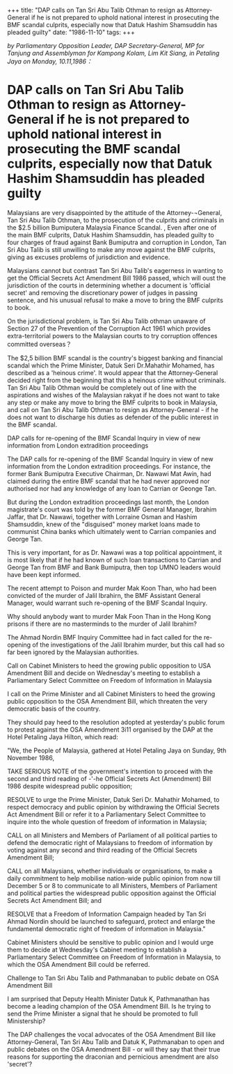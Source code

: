 +++ 
title: "DAP calls on Tan Sri Abu Talib Othman to resign as Attorney-General if he is not prepared to uphold national interest in prosecuting the BMF scandal culprits, especially now that Datuk Hashim Shamsuddin has pleaded guilty"
date: "1986-11-10"
tags:
+++

_by Parliamentary Opposition Leader, DAP Secretary-General, MP for Tanjung and Assemblyman for Kampong Kolam, Lim Kit Siang, in Petaling Jaya on Monday, 10.11,1986：_

# DAP calls on Tan Sri Abu Talib Othman to resign as Attorney-General if he is not prepared to uphold national interest in prosecuting the BMF scandal culprits, especially now that Datuk Hashim Shamsuddin has pleaded guilty

Malaysians are very disappointed by the attitude of the Attorney-¬General, Tan Sri Abu Talib Othman, to the prosecution of the culprits and criminals in the $2.5 billion Bumiputera Malaysia Finance Scandal.</u>
,
Even after one of the main BMF culprits, Datuk Hashim Shamsuddin, has pleaded guilty to four charges of fraud against Bank Bumiputra and corruption in London, Tan Sri Abu Talib is still unwilling to make any move against the BMF culprits, giving as excuses problems of jurisdiction and evidence.

Malaysians cannot but contrast Tan Sri Abu Talib's eagerness in wanting to get the Official Secrets Act Amendment Bill 1986 passed, which will oust the jurisdiction of the courts in determining whether a document is 'official secret' and removing the discretionary power of judges in passing sentence, and his unusual refusal to make a move to bring the BMF culprits to book.

On the jurisdictional problem, is Tan Sri Abu Talib othman unaware of Section 27 of the Prevention of the Corruption Act 1961 which provides extra-territorial powers to the Malaysian courts to try corruption offences committed overseas？

The $2,5 billion BMF scandal is the country's biggest banking and financial scandal which the Prime Minister, Datuk Seri Dr.Mahathir Mohamed, has described as a 'heinous crime'. It would appear that
the Attorney-General decided right from the beginning that this a heinous crime without criminals.
Tan Sri Abu Talib Othman would be completely out of line with the aspirations and wishes of the Malaysian rakyat if he does not want to take any step or make any move to bring the BMF culprits to
book in Malaysia, and call on Tan Sri Abu Talib Othman to resign as Attorney-General -	if he does not want to discharge his duties as defender of the public interest in the BMF scandal.

DAP calls for re-opening of the BMF Scandal Inquiry in view of new information from London extradition proceedings


The DAP calls for re-opening of the BMF Scandal Inquiry in view of new information from the London extradition proceedings. For instance, the former Bank Bumiputra Executive Chairman, Dr. Nawawi Mat Awin, had claimed during the entire BMF scandal that he had never approved
nor authorised nor had any knowledge of any loan to Carrian or Geonge Tan.

But during the London extradition proceedings last month, the London magistrate's court was told by the former BMF General Manager, Ibrahim Jaffar, that Dr. Nawawi, together with Lorraine Osman and Hashim Shamsuddin, knew of the "disguised" money market loans made to communist China banks which ultimately went to Carrian companies and George Tan.

This is very important, for as Dr. Nawawi was a top political appointment, it is most likely that if he had known of such loan transactions to Carrian and George Tan from BMF and Bank Bumiputra, then top UMNO leaders would have been kept informed.

The recent attempt to Poison and murder Mak Koon Than, who had been convicted of the murder of Jalil Ibrahirn, the BMF Assistant General Manager, would warrant such re-opening of the BMF Scandal Inquiry.

Why should anybody want to murder Mak Foon Than in the Hong Kong prisons if there are no masterminds to the murder of Jalil Ibrahim?

The Ahmad Nordin BMF Inquiry Committee had in fact called for the re-opening of the investigations of the Jalil Ibrahim murder, but this call had so far been ignored by the Malaysian authorities.

Call on Cabinet Ministers to heed the growing public opposition to USA Amendment Bill and decide on Wednesday's meeting to establish a Parliamentary Select Committee on Freedom of Information in Malaysia


I call on the Prime Minister and all Cabinet Ministers to heed the growing public opposition to the OSA Amendment Bill, which threaten the very democratic basis of the country.

They should pay heed to the resolution adopted at yesterday's public forum to protest against the OSA Amendment 3i11 organised by the DAP at the Hotel Petaling Jaya Hilton, which read:

"We, the People of Malaysia, gathered at Hotel Petaling Jaya on Sunday, 9th November 1986,

TAKE SERIOUS NOTE of the government's intention to proceed with the second and third reading of -'-he Official Secrets Act (Amendment) Bill 1986 despite widespread public opposition;

RESOLVE to urge the Prime Minister, Datuk Seri Dr. Mahathir Mohamed, to respect democracy and public opinion by withdrawing the Official Secrets Act Amendment Bill or refer it to a Parliamentary Select Committee to inquire into the whole question of freedom of information in Malaysia;

CALL on all Ministers and Members of Parliament of all political parties to defend the democratic right of Malaysians to freedom of information by voting against any second and third reading of the Official Secrets Amendment Bill;

CALL on all Malaysians, whether individuals or organisations, to make a daily commitment to help mobilise nation-wide public opinion from now till December 5 or 8 to communicate to all Ministers, Members of Parliament and political parties the widespread public opposition against the Official Secrets Act Amendment Bill; and

RESOLVE that a Freedom of Information Campaign headed by Tan Sri Ahmad Nordin should be launched to safeguard, protect and enlarge the fundamental democratic right of freedom of information in Malaysia."

Cabinet Ministers should be sensitive to public opinion and I would urge them to decide at Wednesday's Cabinet meeting to establish a Parliamentary Select Committee on Freedom of Information in Malaysia, to which the OSA Amendment Bill could be referred.

Challenge to Tan Sri Abu Talib and Pathmanaban to public debate on OSA Amendment Bill

I am surprised that Deputy Health Minister Datuk K, Pathmanathan has become a leading champion of the OSA Amendment Bill. Is he trying to send the Prime Minister a signal that he should be promoted to full Ministership?

The DAP challenges the vocal advocates of the OSA Amendment Bill like Attorney-General, Tan Sri Abu Talib and Datuk K, Pathmanaban to open and public debates on the OSA Amendment Bill - or will they say that their true reasons for supporting the draconian and pernicious amendment are also 'secret'?
 
